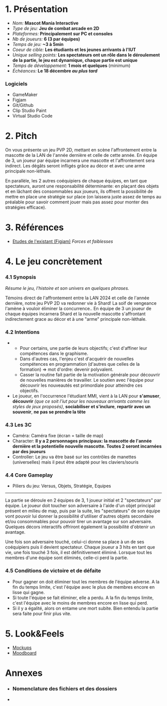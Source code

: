 # 1. Présentation
- *Nom:* **Mascot Mania Interactive**
- *Type de jeu:* **Jeu de combat arcade en 2D**
- *Plateformes:* **Principalement sur PC et consoles**
- *Nb de joueurs:* **6 (3 par équipes)**
- *Temps de jeu:* **~3 à 5min**
- *Coeur de cible:* **Les étudiants et les jeunes arrivants à l'IUT**
- *Unique selling points:* **Les spectateurs ont un rôle dans le déroulement de la partie, le jeu est dynamique, chaque partie est unique**
- *Temps de développement:* **1 mois et quelques** (minimum)
- *Échéances:* **Le 18 décembre _au plus tard_**
### Logiciels
- GameMaker
- Figjam
- Git/Github
- Clip Studio Paint
- Virtual Studio Code
# 2. Pitch
On vous présente un jeu PVP 2D, mettant en scène l'affrontement entre la mascotte de la LAN de l'année dernière et celle de cette année. En équipe de 3, un joueur par équipe incarnera une mascotte et l'affrontement sera indirect. Les dégâts seront infligés grâce au décor et avec une arme principale non-léthale.

En parallèle, les 2 autres coéquipiers de chaque équipes, en tant que spectateurs, auront une responsabilité déterminante: en plaçant des objets et en lâchant des consommables aux joueurs, ils offrent la possibilité de mettre en place une stratégie sur place (on laissera juste assez de temps au préalable pour savoir comment jouer mais pas assez pour monter des stratégies efficace).
# 3. Références
- [Etudes de l'existant (Figjam)](https://www.figma.com/board/TzOCzQbDci5kVt4ebz25BO/Etude-de-l'existant?node-id=0-1&t=lUCQrGcGdsUSomjn-1) *_Forces et faiblesses_*
# 4. Le jeu concrètement
### 4.1 **Synopsis**
*Résume le jeu, l’histoire et son univers en quelques phrases.*

Témoins direct de l'affrontement entre la LAN 2024 et celle de l'année dernière, notre jeu PVP 2D va redonner vie à Shard! La soif de vengeance l'amène à vouloir éliminer la concurrence.. En équipe de 3 un joueur de chaque équipes incarnera Shard et la nouvelle mascotte s'affrontant indirectement grace au décor et à une "arme" principale non-léthale.

### 4.2 **Intentions**
- 
  - Pour certains, une partie de leurs objectifs; c'est d'affiner leur compétences dans le graphisme.
  - Dans d'autres cas, l'enjeu c'est d'acquérir de nouvelles compétences en programmation (d'autres que celles de la formation) => mot d'ordre: devenir polyvalent.
  - Casser la routine fait partie de la motivation générale pour découvrir de nouvelles manières de travailler. Le soutien avec l'équipe pour découvrir les nouveautés est primordiale pour atteindre ces objectifs.
- Le joueur, en l'occurrence l'étudiant MMI, vient à la LAN pour **s'amuser**, **découvrir** *(que ce soit l'iut pour les nouveaux arrivants comme les styles de jeux proposés)*, **sociabiliser et s'inclure**, **repartir avec un souvenir**, **ne pas se prendre la tête**

### 4.3 **Les 3C**
   - Caméra: Caméra fixe (écran = taille de map)
   - Character: **Il y a 2 personnages principaux: la mascotte de l'année dernière et la potentielle nouvelle mascotte. Toutes 2 seront incarnées par des joueurs**
   - Controller: Le jeu va être basé sur les contrôles de manettes (universelles) mais il peut être adapté pour les claviers/souris

### 4.4 **Core Gameplay**
   - Piliers du jeu: Versus, Objets, Stratégie, Equipes
---
La partie se déroule en 2 équipes de 3, 1 joueur initial et 2 "spectateurs" par équipe. Le joueur doit toucher son adversaire à l'aide d'un objet principal présent en milieu de map, puis par la suite, les "spectateurs" de son équipe vont pouvoir lui donner la possibilité d'utiliser d'autres objets secondaire et/ou consommables pour pouvoir tirer un avantage sur son adversaire. Quelques décors interactifs offriront également la possibilité d'obtenir un avantage.

Une fois son adversaire touché, celui-ci donne sa place à un de ses coéquipiers puis il devient spectateur. Chaque joueur a 3 hits en tant que vie, une fois touché 3 fois, il est définitivement éliminé. Lorsque tout les membres d'une équipe sont éliminés, celle-ci perd la partie.

### 4.5 **Conditions de victoire et de défaite**
   - Pour gagner on doit éliminer tout les membres de l'équipe adverse. A la fin du temps limite, c'est l'équipe avec le plus de membres encore en lisse qui gagne.
   - Si toute l'équipe se fait éliminer, elle a perdu. A la fin du temps limite, c'est l'équipe avec le moins de membres encore en lisse qui perd.
   - Si il y a égalité, alors on entame une mort subite. Bien entendu la partie sera faite pour finir plus vite.
# 5. Look&Feels
- [Mockups](https://github.com/RaphVSSR/Jeu_Lan_2024/tree/6ef51afbf6431051094f3f267f0319a861811edb/concept/mockups)
- [Moodboard]()
# Annexes
- ### Nomenclature des fichiers et des dossiers
-
